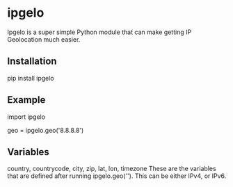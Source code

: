 # ipgelo

Ipgelo is a super simple Python module that can make getting IP Geolocation much easier.

## Installation

pip install ipgelo

##  Example

import ipgelo

geo = ipgelo.geo('8.8.8.8')

## Variables

country, countrycode, city, zip, lat, lon, timezone
These are the variables that are defined after running ipgelo.geo(''). This can be either IPv4, or IPv6.